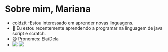 # Sobre mim, **Mariana**
- coldztt -Estou interessado em aprender novas linguagens.
- 💞️ Eu estou recentemente aprendendo a programar na linguagem de java script e scratch.
- 😄 Pronomes: Ela/Dela
- ![](	https://img.shields.io/badge/Instagram-E4405F?style=for-the-badge&logo=instagram&logoColor=white)
  ![](	https://img.shields.io/badge/Spotify-1ED760?&style=for-the-badge&logo=spotify&logoColor=white)
  ![]()
  ![]()
  ![]()

<!---
coldztt/coldztt is a ✨ special ✨ repository because its `README.md` (this file) appears on your GitHub profile.
You can click the Preview link to take a look at your changes.
--->
